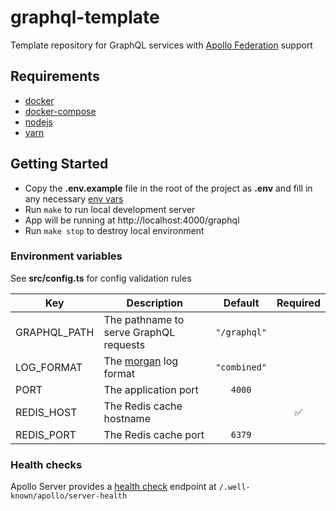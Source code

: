 # graphql-template

Template repository for GraphQL services with [Apollo Federation](https://www.apollographql.com/docs/apollo-server/federation/introduction/) support

## Requirements

* [docker](https://docs.docker.com/install/)
* [docker-compose](https://docs.docker.com/compose/install/)
* [nodejs](https://nodejs.org/en/)
* [yarn](https://yarnpkg.com/en/docs/install)

## Getting Started

* Copy the **.env.example** file in the root of the project as **.env** and fill in any necessary [env vars](#environment-variables)
* Run `make` to run local development server
* App will be running at http://localhost:4000/graphql
* Run `make stop` to destroy local environment

### Environment variables

See **src/config.ts** for config validation rules

| Key          | Description                            | Default      | Required |
| ------------ | -------------------------------------- | :----------: | :------: |
| GRAPHQL_PATH | The pathname to serve GraphQL requests | `"/graphql"` |          |
| LOG_FORMAT   | The [morgan] log format                | `"combined"` |          |
| PORT         | The application port                   | `4000`       |          |
| REDIS_HOST   | The Redis cache hostname               |              | ✅       |
| REDIS_PORT   | The Redis cache port                   | `6379`       |          |

### Health checks

Apollo Server provides a [health check](https://www.apollographql.com/docs/apollo-server/monitoring/health-checks/) endpoint at `/.well-known/apollo/server-health`

[morgan]: https://www.npmjs.com/package/morgan#predefined-formats
